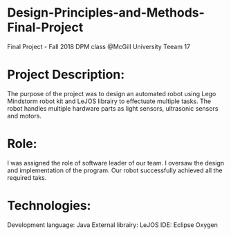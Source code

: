 # Design-Principles-and-Methods-Final-Project
Final Project - Fall 2018 DPM class @McGill University
Teeam 17

# Project Description:
  The purpose of the project was to design an automated robot using Lego Mindstorm robot kit and 
  LeJOS librairy to effectuate multiple tasks. The robot handles multiple hardware parts as light
  sensors, ultrasonic sensors and motors.
  
# Role:
  I was assigned the role of software leader of our team. I oversaw the design and implementation
  of the program. Our robot successfully achieved all the required taks. 
  
# Technologies:
  Development language: Java
  External librairy: LeJOS
  IDE: Eclipse Oxygen
